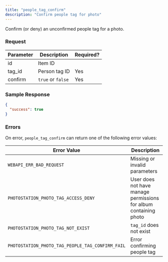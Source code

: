 ```yaml
---
title: "people_tag_confirm"
description: "Confirm people tag for photo"
---
```


Confirm (or deny) an unconfirmed people tag for a photo.

### Request ###

Parameter|Description|Required?
---------|-----------|---------
id|Item ID||Yes
tag_id|Person tag ID|Yes
confirm|`true` or `false`|Yes

### Sample Response ###

```json
{
  "success": true
}
```

### Errors ###

On error, `people_tag_confirm` can return one of the following error values:

Error Value|Description
-----------|-----------
`WEBAPI_ERR_BAD_REQUEST`|Missing or invalid parameters
`PHOTOSTATION_PHOTO_TAG_ACCESS_DENY`|User does not have manage permissions for album containing photo
`PHOTOSTATION_PHOTO_TAG_NOT_EXIST`|`tag_id` does not exist
`PHOTOSTATION_PHOTO_TAG_PEOPLE_TAG_CONFIRM_FAIL`|Error confirming people tag
